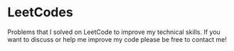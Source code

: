 # LeetCodes
Problems that I solved on LeetCode to improve my technical skills.
If you want to discuss or help me improve my code please be free to contact me!
